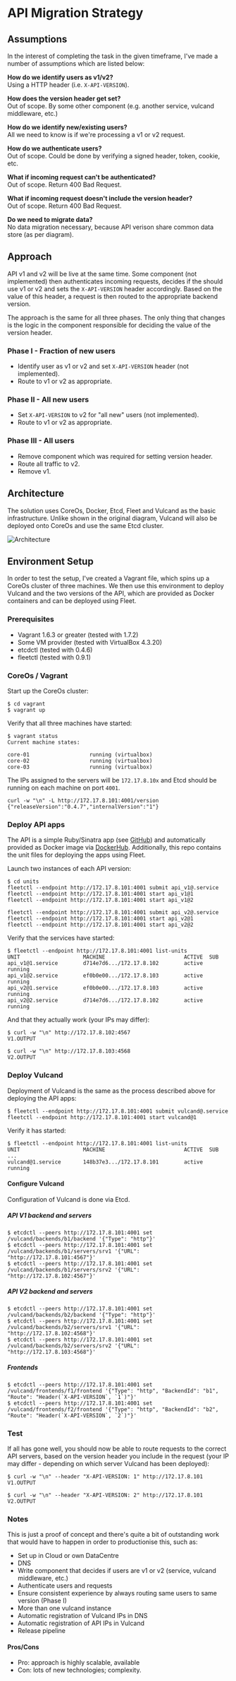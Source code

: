 # API Migration Strategy

## Assumptions

In the interest of completing the task in the given timeframe, I've made a number of assumptions which are listed below:

**How do we identify users as v1/v2?**<br/>
Using a HTTP header (i.e. `X-API-VERSION`).

**How does the version header get set?**<br/>
Out of scope. By some other component (e.g. another service, vulcand middleware, etc.)

**How do we identify new/existing users?**<br/>
All we need to know is if we're processing a v1 or v2 request.

**How do we authenticate users?**<br/>
Out of scope. Could be done by verifying a signed header, token, cookie, etc.
    
**What if incoming request can't be authenticated?**<br/>
Out of scope. Return 400 Bad Request.
    
**What if incoming request doesn't include the version header?**<br/>
Out of scope. Return 400 Bad Request.
    
**Do we need to migrate data?**<br/>
No data migration necessary, because API verison share common data store (as per diagram).

## Approach

API v1 and v2 will be live at the same time. Some component (not implemented) then authenticates incoming requests, decides if the should use v1 or v2 and sets the `X-API-VERSION` header accordingly. Based on the value of this header, a request is then routed to the appropriate backend version.

The approach is the same for all three phases. The only thing that changes is the logic in the component responsible for deciding the value of the version header.

### Phase I - Fraction of new users

* Identify user as v1 or v2 and set `X-API-VERSION` header (not implemented).
* Route to v1 or v2 as appropriate.

### Phase II - All new users

* Set `X-API-VERSION` to v2 for "all new" users (not implemented).
* Route to v1 or v2 as appropriate.

### Phase III - All users

* Remove component which was required for setting version header.
* Route all traffic to v2.
* Remove v1.

## Architecture

The solution uses CoreOs, Docker, Etcd, Fleet and Vulcand as the basic infrastructure. Unlike shown in the original diagram, Vulcand will also be deployed onto CoreOs and use the same Etcd cluster.

![Architecture](/docs/arch.png)

## Environment Setup

In order to test the setup, I've created a Vagrant file, which spins up a CoreOs cluster of three machines. We then use this environment to deploy Vulcand and the two versions of the API, which are provided as Docker containers and can be deployed using Fleet.

### Prerequisites
* Vagrant 1.6.3 or greater (tested with 1.7.2)
* Some VM provider (tested with VirtualBox 4.3.20)
* etcdctl (tested with 0.4.6)
* fleetctl (tested with 0.9.1)


### CoreOs / Vagrant
   
Start up the CoreOs cluster:
   
```shell
$ cd vagrant
$ vagrant up
```

Verify that all three machines have started:

```shell
$ vagrant status
Current machine states:

core-01                   running (virtualbox)
core-02                   running (virtualbox)
core-03                   running (virtualbox)
```

The IPs assigned to the servers will be `172.17.8.10x` and Etcd should be running on each machine on port `4001`.

```shell
curl -w "\n" -L http://172.17.8.101:4001/version
{"releaseVersion":"0.4.7","internalVersion":"1"}
```

### Deploy API apps

The API is a simple Ruby/Sinatra app (see [GitHub](https://github.com/patforna/cw-api)) and automatically provided as Docker image via [DockerHub](https://registry.hub.docker.com/u/patforna/cw-api/). Additionally, this repo contains the unit files for deploying the apps using Fleet.

Launch two instances of each API version:

```shell
$ cd units
fleetctl --endpoint http://172.17.8.101:4001 submit api_v1@.service
fleetctl --endpoint http://172.17.8.101:4001 start api_v1@1
fleetctl --endpoint http://172.17.8.101:4001 start api_v1@2

fleetctl --endpoint http://172.17.8.101:4001 submit api_v2@.service
fleetctl --endpoint http://172.17.8.101:4001 start api_v2@1
fleetctl --endpoint http://172.17.8.101:4001 start api_v2@2
```

Verify that the services have started:

```shell
$ fleetctl --endpoint http://172.17.8.101:4001 list-units
UNIT                    MACHINE                         ACTIVE  SUB
api_v1@1.service        d714e7d6.../172.17.8.102        active  running
api_v1@2.service        ef0b0e00.../172.17.8.103        active  running
api_v2@1.service        ef0b0e00.../172.17.8.103        active  running
api_v2@2.service        d714e7d6.../172.17.8.102        active  running
```

And that they actually work (your IPs may differ):

```shell
$ curl -w "\n" http://172.17.8.102:4567
V1.OUTPUT

$ curl -w "\n" http://172.17.8.103:4568
V2.OUTPUT
```

### Deploy Vulcand

Deployment of Vulcand is the same as the process described above for deploying the API apps:

```shell
$ fleetctl --endpoint http://172.17.8.101:4001 submit vulcand@.service
fleetctl --endpoint http://172.17.8.101:4001 start vulcand@1
```

Verify it has started:

```shell
$ fleetctl --endpoint http://172.17.8.101:4001 list-units
UNIT                    MACHINE                         ACTIVE  SUB
...
vulcand@1.service       148b37e3.../172.17.8.101        active  running
```

#### Configure Vulcand

Configuration of Vulcand is done via Etcd.

##### API V1 backend and servers

```shell
$ etcdctl --peers http://172.17.8.101:4001 set /vulcand/backends/b1/backend '{"Type": "http"}'
$ etcdctl --peers http://172.17.8.101:4001 set /vulcand/backends/b1/servers/srv1 '{"URL": "http://172.17.8.101:4567"}'
$ etcdctl --peers http://172.17.8.101:4001 set /vulcand/backends/b1/servers/srv2 '{"URL": "http://172.17.8.102:4567"}'
```

##### API V2 backend and servers

```shell
$ etcdctl --peers http://172.17.8.101:4001 set /vulcand/backends/b2/backend '{"Type": "http"}'
$ etcdctl --peers http://172.17.8.101:4001 set /vulcand/backends/b2/servers/srv1 '{"URL": "http://172.17.8.102:4568"}'
$ etcdctl --peers http://172.17.8.101:4001 set /vulcand/backends/b2/servers/srv2 '{"URL": "http://172.17.8.103:4568"}'
```

##### Frontends

```shell
$ etcdctl --peers http://172.17.8.101:4001 set /vulcand/frontends/f1/frontend '{"Type": "http", "BackendId": "b1", "Route": "Header(`X-API-VERSION`, `1`)"}'
$ etcdctl --peers http://172.17.8.101:4001 set /vulcand/frontends/f2/frontend '{"Type": "http", "BackendId": "b2", "Route": "Header(`X-API-VERSION`, `2`)"}'
```

### Test

If all has gone well, you should now be able to route requests to the correct API servers, based on the version header you include in the request (your IP may differ - depending on which server Vulcand has been deployed):

```shell
$ curl -w "\n" --header "X-API-VERSION: 1" http://172.17.8.101
V1.OUTPUT

$ curl -w "\n" --header "X-API-VERSION: 2" http://172.17.8.101
V2.OUTPUT
```

### Notes

This is just a proof of concept and there's quite a bit of outstanding work that would have to happen in order to productionise this, such as:

* Set up in Cloud or own DataCentre
* DNS
* Write component that decides if users are v1 or v2 (service, vulcand middleware, etc.)
* Authenticate users and requests
* Ensure consistent experience by always routing same users to same version (Phase I) 
* More than one vulcand instance
* Automatic registration of Vulcand IPs in DNS
* Automatic registration of API IPs in Vulcand
* Release pipeline

#### Pros/Cons

* Pro: approach is highly scalable, available
* Con: lots of new technologies; complexity.








